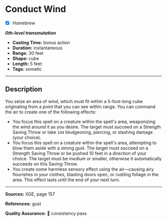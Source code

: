 # Conduct Wind
- [x] Homebrew

***0th-level transmutation***
- **Casting Time:** bonus action
- **Duration:** instantaneous
- **Range:** 30 feet
- **Shape:** cube
- **Length:** 5 feet
- **Tags:** somatic

---

## Description
You seize an area of wind, which must fit within a 5-foot-long cube originating from a point that you can see within range.
You can command the air to create one of the following effects:
- You focus this spell on a creature within the spell's area, weaponizing the wind around it as you desire.
	The target must succeed on a Strength Saving Throw or take `1d4` bludgeoning, piercing, or slashing damage (your choice).
- You focus this spell on a creature within the spell's area, attempting to blow them aside with a strong gust.
	The target must succeed on a Strength Saving Throw or be pushed 10 feet in a direction of your choice.
	The target must be *medium* or smaller, otherwise it automatically succeeds on this Saving Throw.
- You create some harmless sensory effect using the air—causing airy flourishes in your clothes, blasting doors open, or rustling foliage in the area.
	This effect lasts until the end of your next turn.

---

**Sources:** XGE, page 157

**References:** gust

**Quality Assurance:** :star2: consistency pass
